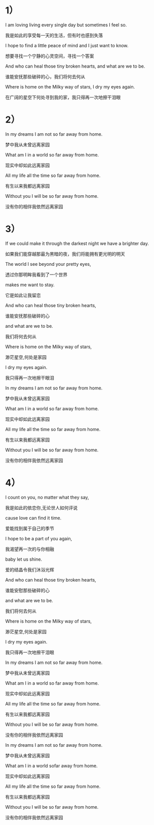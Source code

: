 # 1）

I am loving living every single day but sometimes I feel so.

我是如此的享受每一天的生活，但有时也感到失落

I hope to find a little peace of mind and I just want to know.

想要寻找一个宁静的心灵空间，寻找一个答案

And who can heal those tiny broken hearts, and what are we to be.

谁能安抚那些破碎的心，我们将何去何从

Where is home on the Milky way of stars, I dry my eyes again.

在广阔的星空下何处寻到我的家，我只得再一次地擦干泪眼

# 2）

In my dreams I am not so far away from home.

梦中我从未曾远离家园

What am I in a world so far away from home.

现实中却如此远离家园

All my life all the time so far away from home.

有生以来我都远离家园

Without you I will be so far away from home.

没有你的相伴我依然远离家园

# 3）

If we could make it through the darkest night we have a brighter day.

如果我们能穿越那最为黑暗的夜，我们将能拥有更光明的明天

The world I see beyond your pretty eyes,

透过你那明眸我看到了一个世界

makes me want to stay.

它是如此让我留恋

And who can heal those tiny broken hearts,

谁能安抚那些破碎的心

and what are we to be.

我们将何去何从

Where is home on the Milky way of stars,

渺茫星空,何处是家园

I dry my eyes again.

我只得再一次地擦干眼泪

In my dreams I am not so far away from home.

梦中我从未曾远离家园

What am I in a world so far away from home.

现实中却如此远离家园

All my life all the time so far away from home.

有生以来我都远离家园

Without you I will be so far away from home.

没有你的相伴我依然远离家园

# 4）

I count on you, no matter what they say,

我是如此的依恋你,无论世人如何评说

cause love can find it time.

爱能找到属于自己的季节

I hope to be a part of you again,

我渴望再一次的与你相融

baby let us shine.

爱的结晶令我们沐浴光辉

And who can heal those tiny broken hearts,

谁能安慰那些破碎的心

and what are we to be.

我们将何去何从

Where is home on the Milky way of stars,

渺茫星空,何处是家园

I dry my eyes again.

我只得再一次地擦干泪眼

In my dreams I am not so far away from home.

梦中我从未曾远离家园

What am I in a world so far away from home.

现实中却如此远离家园

All my life all the time so far away from home.

有生以来我都远离家园

Without you I will be so far away from home.

没有你的相伴我依然远离家园

In my dreams I am not so far away from home.

梦中我从未曾远离家园

What am I in a world sofar away from home.

现实中却如此远离家园

All my life all the time so far away from home.

有生以来我都远离家园

Without you I will be so far away from home.

没有你的相伴我依然远离家园